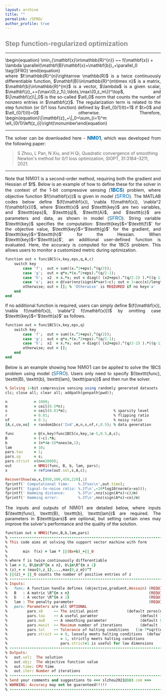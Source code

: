 ```yaml
---
layout: archive
title: ""   
permalink: /SFRO/
author_profile: true
---
```


<style>
a:link {
  text-decoration: none;
}

a:visited {
  text-decoration: none;
}

a:hover {
  text-decoration: underline;
}

a:active {
  text-decoration: underline;
}
</style>

 

##  <span style="color:#8C8C8C"> Step function-regularized optimization</span> 
---

<p style="line-height: 1;"></p>
\begin{equation}
\min_{\mathbf{x}\in\mathbb{R}^{n}} ~~  f(\mathbf{x}) + \lambda \parallel(\mathbf{B}\mathbf{x}+\mathbf{b})_+\parallel_0  \tag{SFRO}
\end{equation}

<div style="text-align:justify;">
where  $f:\mathbb{R}^{n}\rightarrow \mathbb{R}$ is a twice continuously differentiable function,  $\mathbf{B}\in\mathbb{R}^{m\times n}$ is a matrix, $\mathbf{b}\in\mathbb{R}^{m}$ is a vector, $\lambda$ is a given scalar,  $\mathbf{z}_+=(\max\{0,z_1\},\ldots,\max\{0,z_m\})^\top$, and  $\|\mathbf{z}\|_0$ is the so-called $\ell_0$ norm that counts the number of nonzero entries in $\mathbf{z}$. The regularization term is related to the step function (or 0/1 loss function) defined by $\ell_{0/1}(t)=1$ if $t>0$ and $\ell_{0/1}(t)=0$ otherwise. Therefore,
  \begin{equation}\|\mathbf{z}_+\|_0=\sum_{i=1}^m \ell_{0/1}\left(z_{i}\right)\nonumber\end{equation}
</div>
 
<!-- ## <span style="color:#8C8C8C"> The solver and its demonstration </span> -->

---
<div style="text-align:justify;"> 
The solver can be downloaded here - <a style="font-size: 16px; font-weight: bold;color:#006DB0" href=" " target="_blank">NM01</a>,
which was developed from the following paper:
</div>

> <span style="font-size: 14px"> S Zhou, L Pan, N Xiu,  and H Qi, Quadratic convergence of smoothing Newton's method for 0/1 loss optimization, SIOPT, 31:3184–3211, 2021. </span>

 
---
<div style="text-align:justify;">  
Note that <b style="font-size:16px;color:#777777">NM01</b>  is a second-order method, requiring both the gradient and Hessian of $f$. Below is an example of how to define these for the solver in the context of the 1-bit compressive sensing (<a style="font-size: 16px; font-weight: bold; color:#006DB0" href="https://sparseopt.github.io/1BCS/" target="_blank">1BCS</a>) problem, where objective function  $f(\mathbf{x})$ is given in model (<a style="font-size: 16px;color:#006DB0" href="https://sparseopt.github.io/1BCS/" target="_blank">SFRO</a>). The MATLAB codes below define $(f(\mathbf{x}), \nabla f(\mathbf{x}), \nabla^2 f(\mathbf{x}))$, where $\texttt{x}$ and $\texttt{key}$ are two variables, and  $\texttt{eps}$, $\texttt{q}$, $\texttt{A}$, and $\texttt{c}$ are parameters and data, as shown in model (<a style="font-size: 16px;color:#006DB0" href="https://sparseopt.github.io/1BCS/" target="_blank">SFRO</a>).  String variable $\texttt{key}$ specifies the computation: $\texttt{key}$='$\texttt{f}$' for the objective value, 
$\texttt{key}$='$\texttt{g}$' for the gradient, and $\texttt{key}$='$\texttt{h}$' for the Hessian. When $\texttt{key}$='$\texttt{a}$', an additional user-defined function is evaluated. Here,  the accuracy is computed for the 1BCS problem. This allows users to monitor a customized metric during optimization.
</div>
<p style="line-height: 1;"></p>

```ruby
function out = func1BCS(x,key,eps,q,A,c) 
    switch key   
        case 'f';  out = sum((x.^2+eps).^(q/2));
        case 'g';  out = q*x.*(x.^2+eps).^(q/2-1); 
        case 'h';  x2  = x.*x; out = diag(( (x2+eps).^(q/2-2) ).*((q-1)*x2+eps) ); 
        case 'a';  acc = @(var)nnz(sign(A*var)-c); out = 1-acc(x)/length(c);
        otherwise; out = []; % 'Otherwise' is REQIURED if no key='a'
    end    
end
```

<div style="text-align:justify;">  
If no additional function is required, users can simply define $(f(\mathbf{x}), \nabla f(\mathbf{x}), \nabla^2 f(\mathbf{x}))$ by omitting case $\texttt{key}$='$\texttt{a}$' as follows.
</div>
<p style="line-height: 1;"></p>

```ruby
function out = func1BCS(x,key,eps,q) 
    switch key   
        case 'f';  out = sum((x.^2+eps).^(q/2));
        case 'g';  out = q*x.*(x.^2+eps).^(q/2-1); 
        case 'h';  x2  = x.*x; out = diag(( (x2+eps).^(q/2-2) ).*((q-1)*x2+eps) ); 
        otherwise; out = [];  
    end    
end
```

<div style="text-align:justify;">
  Below is an example showing how <b style="font-size:16px;color:#777777">NM01</b> can be applied to solve the 1BCS problem using model (<a style="font-size: 16px;color:#006DB0" href="https://sparseopt.github.io/1BCS/" target="_blank">SFRO</a>). Users only need to specify $(\texttt{func}, \texttt{B}, \texttt{b}, \texttt{lam}, \texttt{pars})$ and then run the solver.
</div>

<p style="line-height: 1;"></p>

```ruby
% Solving 1-bit compressive sensing using randomly generated datasets
clc; close all; clear all; addpath(genpath(pwd));

n            = 1000; 
m            = ceil(0.5*n);
s            = ceil(0.01*m);                     % sparsity level
r            = 0.01;                             % flipping ratio
nf           = 0.1;                              % noisy ratio
[A,c,co,xo]  = random1bcs('Ind',m,n,s,nf,r,0.5); % data generation

func         = @(x,key)func1BCS(x,key,1e-5,0.5,A,c);
B            = (-c).*A;
b            = (n*4e-5)*ones(m,1);
lam          = 10;
pars.tau     = 1;
pars.sp      = s;  
pars.strict  =(n<=2000); 
out          = NM01(func, B, b, lam, pars); 
x            = refine(out.sol,s,A,c);

RecoverShow(xo,x,[950,500,450,220],1)
fprintf(' Computational time:    %.3fsec\n',out.time);
fprintf(' Signal-to-noise ratio: %.2f\n',-20*log10(norm(x-xo)));
fprintf(' Hamming distance:      %.3f\n',nnz(sign(A*x)-c)/m)
fprintf(' Hamming error:         %.3f\n',nnz(sign(A*x)-co)/m)
```

<div style="text-align:justify;">
The inputs and outputs of <b style="font-size:16px;color:#777777">NM01</b> are detailed below, where inputs $(\texttt{func}, \texttt{B}, \texttt{b}, \texttt{lam})$ are required. The parameters in $\texttt{pars}$ are optional, but setting certain ones may improve the solver's performance and the quality of the solution.
</div>

<p style="line-height: 1;"></p>

```ruby
function out = NM01(func,B,b,lam,pars)
% -------------------------------------------------------------------------
% This code aims at solving the support vector machine with form
%
%       min  f(x) + lam * ||(Bx+b)_+||_0
%
% where f is twice continuously differentiable
% lam > 0, B\in\R^{m x n}, b\in\R^{m x 1}
% (z)_+ = (max{0,z_1},...,max{0,z_m})^T
% ||(z)_+ ||_0 counts the number of positive entries of z
% -------------------------------------------------------------------------
% Inputs:
%   func: A function handle defines (objective,gradient,Hessain) (REQUIRED)
%   B   : A matrix \R^{m x n}                                    (REQUIRED)      
%   b   : A vector \R^{m x 1}                                    (REQUIRED)
%   lam : The penalty parameter                                  (REQUIRED)
%   pars: Parameters are all OPTIONAL
%         pars.x0     -- The initial point             (default zeros(n,1))
%         pars.tau    -- A useful paramter                   (default 1.00)
%         pars.mu0    -- A smoothing parameter               (default 0.01)
%         pars.maxit  -- Maximum number of iterations        (default 1000)  
%         pars.tol    -- Tolerance of halting conditions   (1e-7*sqrt(n*m)) 
%         pars.strict -- = 0, loosely meets halting conditions  (default 0)
%                        = 1, strictly meets halting conditions  
%                        pars.strict=1 is useful for low dimensions                           
% -------------------------------------------------------------------------
% Outputs:
%   out.sol:  The solution 
%   out.obj:  The objective function value
%   out.time: CPU time
%   out.iter: Number of iterations
% -------------------------------------------------------------------------
% Send your comments and suggestions to <<< slzhou2021@163.com >>>                                  
% WARNING: Accuracy may not be guaranteed!!!!!  
% -------------------------------------------------------------------------
```
